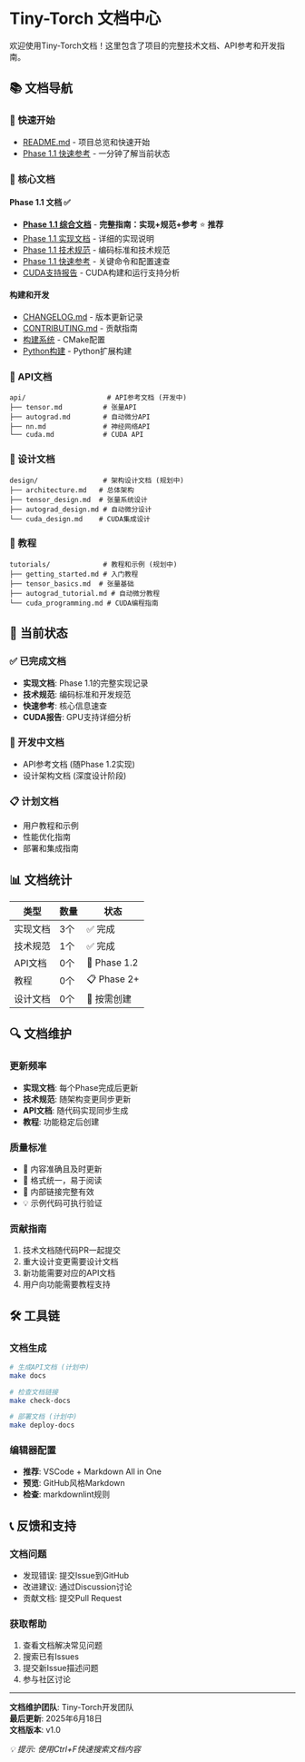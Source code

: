 # Tiny-Torch 文档中心

欢迎使用Tiny-Torch文档！这里包含了项目的完整技术文档、API参考和开发指南。

## 📚 文档导航

### 🚀 快速开始
- [README.md](../README.md) - 项目总览和快速开始
- [Phase 1.1 快速参考](phase1_1_quick_reference.md) - 一分钟了解当前状态

### 📖 核心文档

#### Phase 1.1 文档 ✅
- [**Phase 1.1 综合文档**](phase1_1_comprehensive.md) - **完整指南：实现+规范+参考** ⭐ **推荐**
- [Phase 1.1 实现文档](phase1_1_implementation.md) - 详细的实现说明
- [Phase 1.1 技术规范](phase1_1_technical_spec.md) - 编码标准和技术规范
- [Phase 1.1 快速参考](phase1_1_quick_reference.md) - 关键命令和配置速查
- [CUDA支持报告](cuda_support_report.md) - CUDA构建和运行支持分析

#### 构建和开发
- [CHANGELOG.md](../CHANGELOG.md) - 版本更新记录
- [CONTRIBUTING.md](../CONTRIBUTING.md) - 贡献指南
- [构建系统](../CMakeLists.txt) - CMake配置
- [Python构建](../setup.py) - Python扩展构建

### 🔧 API文档
```
api/                    # API参考文档 (开发中)
├── tensor.md          # 张量API
├── autograd.md        # 自动微分API  
├── nn.md              # 神经网络API
└── cuda.md            # CUDA API
```

### 🎨 设计文档  
```
design/                # 架构设计文档 (规划中)
├── architecture.md   # 总体架构
├── tensor_design.md  # 张量系统设计
├── autograd_design.md # 自动微分设计
└── cuda_design.md    # CUDA集成设计
```

### 📝 教程
```
tutorials/             # 教程和示例 (规划中)
├── getting_started.md # 入门教程
├── tensor_basics.md  # 张量基础
├── autograd_tutorial.md # 自动微分教程
└── cuda_programming.md # CUDA编程指南
```

## 🎯 当前状态

### ✅ 已完成文档
- **实现文档**: Phase 1.1的完整实现记录
- **技术规范**: 编码标准和开发规范  
- **快速参考**: 核心信息速查
- **CUDA报告**: GPU支持详细分析

### 🚧 开发中文档
- API参考文档 (随Phase 1.2实现)
- 设计架构文档 (深度设计阶段)

### 📋 计划文档
- 用户教程和示例
- 性能优化指南
- 部署和集成指南

## 📊 文档统计

| 类型 | 数量 | 状态 |
|------|------|------|
| 实现文档 | 3个 | ✅ 完成 |
| 技术规范 | 1个 | ✅ 完成 |
| API文档 | 0个 | 🚧 Phase 1.2 |
| 教程 | 0个 | 📋 Phase 2+ |
| 设计文档 | 0个 | 🚧 按需创建 |

## 🔍 文档维护

### 更新频率
- **实现文档**: 每个Phase完成后更新
- **技术规范**: 随架构变更同步更新  
- **API文档**: 随代码实现同步生成
- **教程**: 功能稳定后创建

### 质量标准
- 📝 内容准确且及时更新
- 🎨 格式统一，易于阅读
- 🔗 内部链接完整有效
- 💡 示例代码可执行验证

### 贡献指南
1. 技术文档随代码PR一起提交
2. 重大设计变更需要设计文档
3. 新功能需要对应的API文档
4. 用户向功能需要教程支持

## 🛠️ 工具链

### 文档生成
```bash
# 生成API文档 (计划中)
make docs

# 检查文档链接
make check-docs

# 部署文档 (计划中)  
make deploy-docs
```

### 编辑器配置
- **推荐**: VSCode + Markdown All in One
- **预览**: GitHub风格Markdown
- **检查**: markdownlint规则

## 📞 反馈和支持

### 文档问题
- 发现错误: 提交Issue到GitHub
- 改进建议: 通过Discussion讨论
- 贡献文档: 提交Pull Request

### 获取帮助
1. 查看文档解决常见问题
2. 搜索已有Issues
3. 提交新Issue描述问题  
4. 参与社区讨论

---

**文档维护团队**: Tiny-Torch开发团队  
**最后更新**: 2025年6月18日  
**文档版本**: v1.0  

*💡 提示: 使用Ctrl+F快速搜索文档内容*
